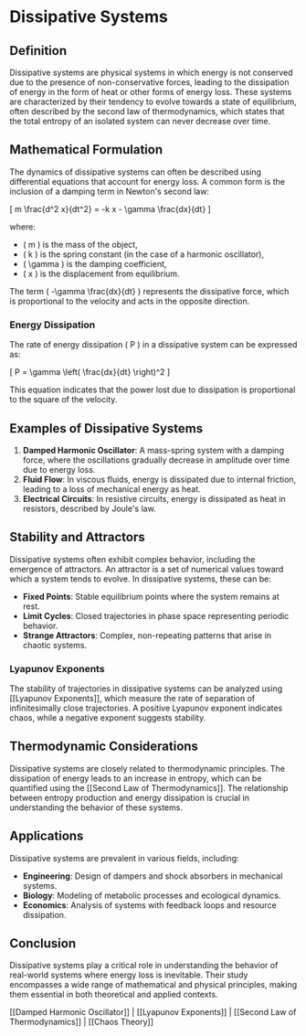 
# Dissipative Systems

## Definition
Dissipative systems are physical systems in which energy is not conserved due to the presence of non-conservative forces, leading to the dissipation of energy in the form of heat or other forms of energy loss. These systems are characterized by their tendency to evolve towards a state of equilibrium, often described by the second law of thermodynamics, which states that the total entropy of an isolated system can never decrease over time.

## Mathematical Formulation
The dynamics of dissipative systems can often be described using differential equations that account for energy loss. A common form is the inclusion of a damping term in Newton's second law:

\[
m \frac{d^2 x}{dt^2} = -k x - \gamma \frac{dx}{dt}
\]

where:
- \( m \) is the mass of the object,
- \( k \) is the spring constant (in the case of a harmonic oscillator),
- \( \gamma \) is the damping coefficient,
- \( x \) is the displacement from equilibrium.

The term \( -\gamma \frac{dx}{dt} \) represents the dissipative force, which is proportional to the velocity and acts in the opposite direction.

### Energy Dissipation
The rate of energy dissipation \( P \) in a dissipative system can be expressed as:

\[
P = \gamma \left( \frac{dx}{dt} \right)^2
\]

This equation indicates that the power lost due to dissipation is proportional to the square of the velocity.

## Examples of Dissipative Systems
1. **Damped Harmonic Oscillator**: A mass-spring system with a damping force, where the oscillations gradually decrease in amplitude over time due to energy loss.
2. **Fluid Flow**: In viscous fluids, energy is dissipated due to internal friction, leading to a loss of mechanical energy as heat.
3. **Electrical Circuits**: In resistive circuits, energy is dissipated as heat in resistors, described by Joule's law.

## Stability and Attractors
Dissipative systems often exhibit complex behavior, including the emergence of attractors. An attractor is a set of numerical values toward which a system tends to evolve. In dissipative systems, these can be:
- **Fixed Points**: Stable equilibrium points where the system remains at rest.
- **Limit Cycles**: Closed trajectories in phase space representing periodic behavior.
- **Strange Attractors**: Complex, non-repeating patterns that arise in chaotic systems.

### Lyapunov Exponents
The stability of trajectories in dissipative systems can be analyzed using [[Lyapunov Exponents]], which measure the rate of separation of infinitesimally close trajectories. A positive Lyapunov exponent indicates chaos, while a negative exponent suggests stability.

## Thermodynamic Considerations
Dissipative systems are closely related to thermodynamic principles. The dissipation of energy leads to an increase in entropy, which can be quantified using the [[Second Law of Thermodynamics]]. The relationship between entropy production and energy dissipation is crucial in understanding the behavior of these systems.

## Applications
Dissipative systems are prevalent in various fields, including:
- **Engineering**: Design of dampers and shock absorbers in mechanical systems.
- **Biology**: Modeling of metabolic processes and ecological dynamics.
- **Economics**: Analysis of systems with feedback loops and resource dissipation.

## Conclusion
Dissipative systems play a critical role in understanding the behavior of real-world systems where energy loss is inevitable. Their study encompasses a wide range of mathematical and physical principles, making them essential in both theoretical and applied contexts.

[[Damped Harmonic Oscillator]] | [[Lyapunov Exponents]] | [[Second Law of Thermodynamics]] | [[Chaos Theory]]
